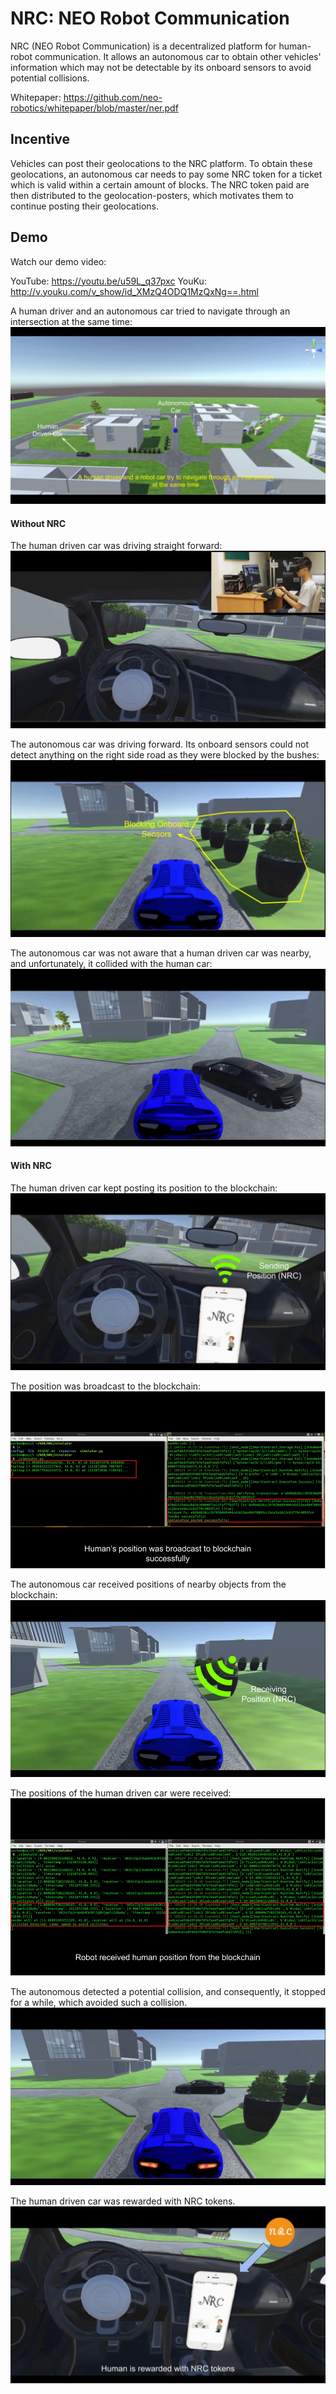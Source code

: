# NRC: NEO Robot Communication

NRC (NEO Robot Communication) is a decentralized platform for human-robot communication. It allows an autonomous car to obtain other vehicles' information which may not be detectable by its onboard sensors to avoid potential collisions.

Whitepaper: https://github.com/neo-robotics/whitepaper/blob/master/ner.pdf

## Incentive

Vehicles can post their geolocations to the NRC platform. 
To obtain these geolocations, an autonomous car needs to pay some NRC token for a ticket which is valid within a certain amount of blocks. 
The NRC token paid are then distributed to the geolocation-posters, which motivates them to continue posting their geolocations.

## Demo

Watch our demo video:

YouTube: <https://youtu.be/u59L_q37pxc>
YouKu: <http://v.youku.com/v_show/id_XMzQ4ODQ1MzQxNg==.html>

A human driver and an autonomous car tried to navigate through an intersection at the same time:
![setup](https://github.com/neo-robotics/NRC/blob/master/figures/0.setup.png)

#### Without NRC

The human driven car was driving straight forward:
![human-wo](https://github.com/neo-robotics/NRC/blob/master/figures/1.human-wo.png)

The autonomous car was driving forward. Its onboard sensors could not detect anything on the right side road as they were blocked by the bushes:
![robot-wo](https://github.com/neo-robotics/NRC/blob/master/figures/2.robot-wo.png)

The autonomous car was not aware that a human driven car was nearby, and unfortunately, it collided with the human car:
![collision](https://github.com/neo-robotics/NRC/blob/master/figures/3.collision.png)

#### With NRC

The human driven car kept posting its position to the blockchain:
![human-w](https://github.com/neo-robotics/NRC/blob/master/figures/4.human-w.png)

The position was broadcast to the blockchain:
![post](https://github.com/neo-robotics/NRC/blob/master/figures/5.post.png)

The autonomous car received positions of nearby objects from the blockchain:
![robot-w](https://github.com/neo-robotics/NRC/blob/master/figures/6.robot-w.png)

The positions of the human driven car were received:
![receive](https://github.com/neo-robotics/NRC/blob/master/figures/7.receive.png)

The autonomous detected a potential collision, and consequently, it stopped for a while, which avoided such a collision.
![stop](https://github.com/neo-robotics/NRC/blob/master/figures/8.stop.png)

The human driven car was rewarded with NRC tokens.
![reward](https://github.com/neo-robotics/NRC/blob/master/figures/9.reward.png)


